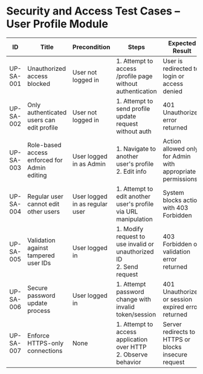 # Security and Access Test Cases – User Profile Module

| ID          | Title                                       | Precondition                        | Steps                                                         | Expected Result                           | Actual Result | Status |
|-------------|---------------------------------------------|-------------------------------------|---------------------------------------------------------------|-------------------------------------------|---------------|--------|
| UP-SA-001   | Unauthorized access blocked                 | User not logged in                  | 1. Attempt to access /profile page without authentication | User is redirected to login or access denied |               |        |
| UP-SA-002   | Only authenticated users can edit profile   | User not logged in                  | 1. Attempt to send profile update request without auth | 401 Unauthorized error returned |               |        |
| UP-SA-003   | Role-based access enforced for Admin editing | User logged in as Admin             | 1. Navigate to another user's profile <br> 2. Edit info | Action allowed only for Admin with appropriate permissions |               |        |
| UP-SA-004   | Regular user cannot edit other users        | User logged in as regular user      | 1. Attempt to edit another user's profile via URL manipulation | System blocks action with 403 Forbidden |               |        |
| UP-SA-005   | Validation against tampered user IDs        | User logged in                      | 1. Modify request to use invalid or unauthorized ID <br> 2. Send request | 403 Forbidden or validation error returned |               |        |
| UP-SA-006   | Secure password update process              | User logged in                      | 1. Attempt password change with invalid token/session | 401 Unauthorized or session expired error returned |               |        |
| UP-SA-007   | Enforce HTTPS-only connections              | None                                | 1. Attempt to access application over HTTP <br> 2. Observe behavior | Server redirects to HTTPS or blocks insecure request |               |        |